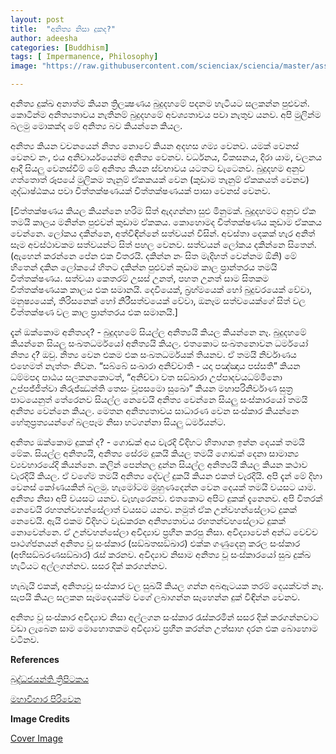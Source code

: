 ```yaml
---
layout: post
title:  "අනිත්‍ය නිසා දුකද?"
author: adeesha
categories: [Buddhism]
tags: [ Impermanence, Philosophy]
image: "https://raw.githubusercontent.com/scienciax/sciencia/master/assets/images/posts/ajp/cov/impermanent.jpg"

---
```


අනිත්‍ය දුක්ඛ අනාත්ම කියන ත්‍රිලක්‍ෂණය බුදුදහමේ පදනම හැටියට සලකන්න පුළුවන්. කොටින්ම අනිත්‍යතාවය නැතිනම් බුදුදහමේ අවශ්‍යතාවය පවා නැතුව යනව. අපි මුලින්ම බලමු මොකක්ද මේ අනිත්‍ය බව කියන්නෙ කියල.

අනිත්‍ය කියන වචනයෙන් නිත්‍ය නොවේ කියන අදහස ගම්‍ය වෙනව. යමක් වෙනස් වෙනව නං, එය අනිවාර්යයෙන්ම අනිත්‍ය වෙනව. වර්ධනය, විකසනය, දිරා යාම, චලනය ආදී සියලු වෙනස්වීම් මේ අනිත්‍ය කියන ස්වභාවය යටතට වැටෙනව. බුදුදහම අනුව ගත්තොත් රූපයේ මුලිකම තැනුම් ඒකකයක් වෙන (කුඩාම තැනුම් ඒකකයත් වෙනව) ශුද්ධාෂ්ඨකය පවා චිත්තක්ෂණයක් චිත්තක්ෂණයක් පාසා වෙනස් වෙනව.

[චිත්තක්ෂණය කියල කියන්නෙ හරිම සිත් ඇදගන්නා සුළු මිනුමක්. බුදුදහමට අනුව ඒක තමයි කාලය මනින්න පුළුවන් කුඩාම ඒකකය. කොහොමද චිත්තක්ෂණය කුඩාම ඒකකය වෙන්නෙ. ලෝකය දකින්නෙ, අත්විඳින්නේ සත්වයන් විසින්. අවස්තා දෙකක් හැර අනිත් සෑම අවස්ථාවකම සත්වයන්ට සිත් පහල වෙනව. සත්වයන් ලෝකය දකින්නෙ සිතෙන්. (ඇහෙන් කරන්නෙ පේන එක විතරයි. දකින්න නං සිත මැදිහත් වෙන්නම ඕනි) මේ හිතෙන් දකින ලෝකයේ හිතට දකින්න පුළුවන් කුඩාම කාල ප්‍රාන්තරය තමයි චිත්තක්ෂණය. සත්වයා කෙතරම් උසස් උනත්, පහත උනත් සාම සිතකම චිත්තක්ෂණයක කාලය එක සමානයි. දෙවියෙක්, බ්‍රහ්මයෙක් හෝ බුදුවරයෙක් වේවා, මනුෂ්‍යයෙක්, තිරිසනෙක් හෝ නිරීසත්වයෙක් වේවා, ඔනෑම සත්වයෙක්ගේ සිත් වල චිත්තක්ෂණ වල කාල ප්‍රාන්තරය එක සමානයි.]

දැන් ඔක්කොම අනිත්‍යද? - බුදුදහමේ සියල්ල අනිත්‍යයි කියල කියන්නෙ නෑ. බුදුදහමේ කියන්නෙ සියලු සංඛතධර්මයෝ අනිත්‍යයි කියල. එතකොට සංඛතනොවන ධර්මයෝ නිත්‍ය ද? ඔවු. නිත්‍ය වෙන එකම එක සංඛතධර්මයක් තියනව. ඒ තමයි නිර්වාණය එහෙමත් නැත්තං නිවන. “සබ්බේ සංඛාරා අනිච්චාති - යදා පඤ්ඤාය පස්සති” කියන ධම්මපද පාඨය සලකනකොටත්, “අනිච්චා වත සඞ්ඛාරා උප්පාදවයධම්මිනො උප්පජ්ජිත්වා නිරුජ්ඣන්ති  තෙසං වූපසමො සුඛො” කියන මහාපරිනිර්වාණ සුත්‍ර පාටයෙනුත් තේරෙනව සියල්ල නෙවෙයි අනිත්‍ය වෙන්නෙ සියලු සංස්කාරයෝ තමයි අනිත්‍ය වෙන්නෙ කියල. මෙතන අනිත්‍යතාවය සාධාරණ වෙන සංස්කාර කියන්නෙ හේතුප්‍රත්‍යයන්ගේ බලපෑම නිසා හටගන්නා සියලු ධර්මයන්ට.

අනිත්‍ය ඔක්කොම දුකක් ද? - ගොඩක් අය වැරදි විදිහට හිතාගන ඉන්න දෙයක් තමයි මේක. සියල්ල අනිත්‍යයි, අනිත්‍ය සේරම දුකයි කියල තමයි ගොඩක් දෙනා සාමාන්‍ය ව්‍යවහාරයේදි කියන්නෙ. කලින් පෙන්නල දුන්න සියල්ල අනිත්‍යයි කියල කියන කථාව වැරදියි කියල. ඒ වගේම තමයි අනිත්‍ය දේවල් දුකයි කියන එකත් වැරදියි. අපි දැන් මේ දිහා වෙනස් කෝණයකින් බලමු. හැමෝටම මුහුණදෙන්න වෙන දෙයක් තමයි වයසට යාම. අනිත්‍ය නිසා අපි වයසට යනව. වැහැරෙනව. එතකොට අපිට දුකක් දැනෙනව. අපි විතරක් නෙවෙයි රහතන්වහන්සේලාත් වයසට යනව. නමුත් ඒක උන්වහන්සේලාට දුකක් නෙවෙයි. ඇයි එකම විදිහට වැඩකරන අනිත්‍යතාවය රහතන්වහසේලාට දුකක් නොවෙන්නෙ. ඒ උන්වහන්සේලා අවිද්‍යාව ප්‍රහීන කරපු නිසා. අවිද්‍යාවෙන් අන්ධ වෙච්ච පෘථග්ජනයන් අනිත්‍ය වූ සංස්කාර (සඞ්‌ඛතසඞ්‌ඛාර) එක්ක ගණුදෙනු කරල සංස්කාර (අභිසඞ්‌ඛරණසඞ්‌ඛාර) රැස් කරනව. අවිද්‍යාව නිසාම අනිත්‍ය වූ සංස්කාරයෝ සුඛ දුක්ඛ හැටියට අල්ලගන්නව. සසර දික් කරගන්නව.

හැබැයි එකක්, අනිත්‍යවූ සංස්කාර වල සුඛයි කියල ගන්න අබඇටයක තරම් දෙයක්වත් නෑ. සැපයි කියල සලකන සෑමදෙයක්ම වගේ ලබාගන්න සෑහෙන්න දුක් විඳින්න වෙනව.

අනිත්‍ය වූ සංස්කාර අවිද්‍යාව නිසා අල්ලගන සංස්කාර රැස්කරමින් සසර දික් කරගන්නවාට වඩා ලැබෙන සාම මොහොතකම අවිද්‍යාව ප්‍රහීන කරන්න උත්සාහ දරන එක බොහොම වටිනව.

 

**References** 

[බුද්ධජයන්ති ත්‍රිපිටකය](https://tipitaka.lk/)

[මහාවිහාර පිරිවෙන](https://mahaviharaya.lk/article/25855)



**Image Credits**

[Cover Image](https://www.rawpixel.com/)

